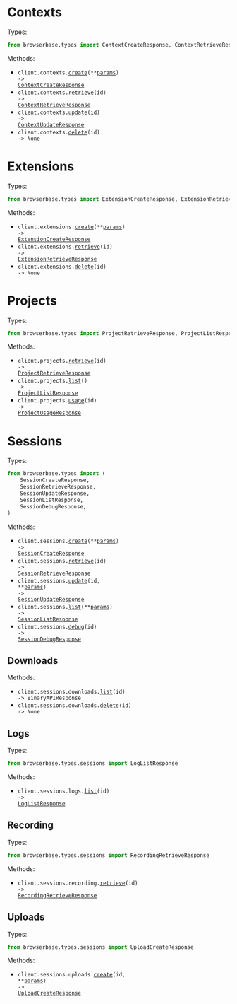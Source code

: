 # Contexts

Types:

```python
from browserbase.types import ContextCreateResponse, ContextRetrieveResponse, ContextUpdateResponse
```

Methods:

- <code title="post /v1/contexts">client.contexts.<a href="./src/browserbase/resources/contexts.py">create</a>(\*\*<a href="src/browserbase/types/context_create_params.py">params</a>) -> <a href="./src/browserbase/types/context_create_response.py">ContextCreateResponse</a></code>
- <code title="get /v1/contexts/{id}">client.contexts.<a href="./src/browserbase/resources/contexts.py">retrieve</a>(id) -> <a href="./src/browserbase/types/context_retrieve_response.py">ContextRetrieveResponse</a></code>
- <code title="put /v1/contexts/{id}">client.contexts.<a href="./src/browserbase/resources/contexts.py">update</a>(id) -> <a href="./src/browserbase/types/context_update_response.py">ContextUpdateResponse</a></code>
- <code title="delete /v1/contexts/{id}">client.contexts.<a href="./src/browserbase/resources/contexts.py">delete</a>(id) -> None</code>

# Extensions

Types:

```python
from browserbase.types import ExtensionCreateResponse, ExtensionRetrieveResponse
```

Methods:

- <code title="post /v1/extensions">client.extensions.<a href="./src/browserbase/resources/extensions.py">create</a>(\*\*<a href="src/browserbase/types/extension_create_params.py">params</a>) -> <a href="./src/browserbase/types/extension_create_response.py">ExtensionCreateResponse</a></code>
- <code title="get /v1/extensions/{id}">client.extensions.<a href="./src/browserbase/resources/extensions.py">retrieve</a>(id) -> <a href="./src/browserbase/types/extension_retrieve_response.py">ExtensionRetrieveResponse</a></code>
- <code title="delete /v1/extensions/{id}">client.extensions.<a href="./src/browserbase/resources/extensions.py">delete</a>(id) -> None</code>

# Projects

Types:

```python
from browserbase.types import ProjectRetrieveResponse, ProjectListResponse, ProjectUsageResponse
```

Methods:

- <code title="get /v1/projects/{id}">client.projects.<a href="./src/browserbase/resources/projects.py">retrieve</a>(id) -> <a href="./src/browserbase/types/project_retrieve_response.py">ProjectRetrieveResponse</a></code>
- <code title="get /v1/projects">client.projects.<a href="./src/browserbase/resources/projects.py">list</a>() -> <a href="./src/browserbase/types/project_list_response.py">ProjectListResponse</a></code>
- <code title="get /v1/projects/{id}/usage">client.projects.<a href="./src/browserbase/resources/projects.py">usage</a>(id) -> <a href="./src/browserbase/types/project_usage_response.py">ProjectUsageResponse</a></code>

# Sessions

Types:

```python
from browserbase.types import (
    SessionCreateResponse,
    SessionRetrieveResponse,
    SessionUpdateResponse,
    SessionListResponse,
    SessionDebugResponse,
)
```

Methods:

- <code title="post /v1/sessions">client.sessions.<a href="./src/browserbase/resources/sessions/sessions.py">create</a>(\*\*<a href="src/browserbase/types/session_create_params.py">params</a>) -> <a href="./src/browserbase/types/session_create_response.py">SessionCreateResponse</a></code>
- <code title="get /v1/sessions/{id}">client.sessions.<a href="./src/browserbase/resources/sessions/sessions.py">retrieve</a>(id) -> <a href="./src/browserbase/types/session_retrieve_response.py">SessionRetrieveResponse</a></code>
- <code title="post /v1/sessions/{id}">client.sessions.<a href="./src/browserbase/resources/sessions/sessions.py">update</a>(id, \*\*<a href="src/browserbase/types/session_update_params.py">params</a>) -> <a href="./src/browserbase/types/session_update_response.py">SessionUpdateResponse</a></code>
- <code title="get /v1/sessions">client.sessions.<a href="./src/browserbase/resources/sessions/sessions.py">list</a>(\*\*<a href="src/browserbase/types/session_list_params.py">params</a>) -> <a href="./src/browserbase/types/session_list_response.py">SessionListResponse</a></code>
- <code title="get /v1/sessions/{id}/debug">client.sessions.<a href="./src/browserbase/resources/sessions/sessions.py">debug</a>(id) -> <a href="./src/browserbase/types/session_debug_response.py">SessionDebugResponse</a></code>

## Downloads

Methods:

- <code title="get /v1/sessions/{id}/downloads">client.sessions.downloads.<a href="./src/browserbase/resources/sessions/downloads.py">list</a>(id) -> BinaryAPIResponse</code>
- <code title="delete /v1/sessions/{id}/downloads">client.sessions.downloads.<a href="./src/browserbase/resources/sessions/downloads.py">delete</a>(id) -> None</code>

## Logs

Types:

```python
from browserbase.types.sessions import LogListResponse
```

Methods:

- <code title="get /v1/sessions/{id}/logs">client.sessions.logs.<a href="./src/browserbase/resources/sessions/logs.py">list</a>(id) -> <a href="./src/browserbase/types/sessions/log_list_response.py">LogListResponse</a></code>

## Recording

Types:

```python
from browserbase.types.sessions import RecordingRetrieveResponse
```

Methods:

- <code title="get /v1/sessions/{id}/recording">client.sessions.recording.<a href="./src/browserbase/resources/sessions/recording.py">retrieve</a>(id) -> <a href="./src/browserbase/types/sessions/recording_retrieve_response.py">RecordingRetrieveResponse</a></code>

## Uploads

Types:

```python
from browserbase.types.sessions import UploadCreateResponse
```

Methods:

- <code title="post /v1/sessions/{id}/uploads">client.sessions.uploads.<a href="./src/browserbase/resources/sessions/uploads.py">create</a>(id, \*\*<a href="src/browserbase/types/sessions/upload_create_params.py">params</a>) -> <a href="./src/browserbase/types/sessions/upload_create_response.py">UploadCreateResponse</a></code>

